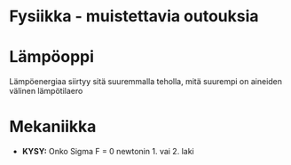 # Fysiikka - muistettavia outouksia

# Lämpöoppi
Lämpöenergiaa siirtyy sitä suuremmalla teholla, mitä suurempi on aineiden välinen lämpötilaero


# Mekaniikka
- **KYSY:** Onko Sigma F = 0 newtonin 1. vai 2. laki

